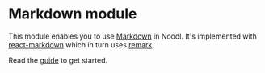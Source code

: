 # Markdown module

This module enables you to use [Markdown](https://commonmark.org/help/) in Noodl. It's implemented with [react-markdown](https://github.com/remarkjs/react-markdown) which in turn uses [remark](https://github.com/remarkjs/remark).

Read the [guide](/modules/markdown/markdown-guide.md) to get started.

